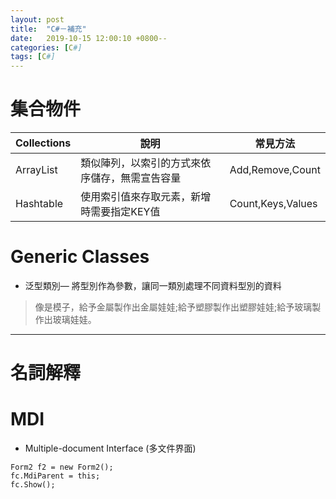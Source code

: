 ```yaml
---
layout: post
title:  "C#－補充"
date:   2019-10-15 12:00:10 +0800--
categories: [C#]
tags: [C#]  
---
```

# 集合物件

|Collections|說明|常見方法|
|---|---|---|
|ArrayList|類似陣列，以索引的方式來依序儲存，無需宣告容量|Add,Remove,Count|
|Hashtable|使用索引值來存取元素，新增時需要指定KEY值|Count,Keys,Values|


# Generic Classes
* 泛型類別— 將型別作為參數，讓同一類別處理不同資料型別的資料

> 像是模子，給予金屬製作出金屬娃娃;給予塑膠製作出塑膠娃娃;給予玻璃製作出玻璃娃娃。




---
# 名詞解釋
# MDI
* Multiple-document Interface (多文件界面)

```
Form2 f2 = new Form2();
fc.MdiParent = this;
fc.Show();
```